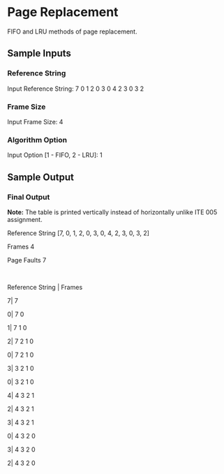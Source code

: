 # Page Replacement
FIFO and LRU methods of page replacement.

## Sample Inputs
### Reference String
Input Reference String: 7 0 1 2 0 3 0 4 2 3 0 3 2

### Frame Size
Input Frame Size: 4

### Algorithm Option
Input Option [1 - FIFO, 2 - LRU]: 1

## Sample Output

### Final Output
**Note:** The table is printed vertically instead of horizontally unlike ITE 005 assignment.

Reference String [7, 0, 1, 2, 0, 3, 0, 4, 2, 3, 0, 3, 2]

Frames 4

Page Faults 7

<br>

Reference String | Frames

7| 7

0| 7 0

1| 7 1 0

2| 7 2 1 0

0| 7 2 1 0

3| 3 2 1 0

0| 3 2 1 0

4| 4 3 2 1

2| 4 3 2 1

3| 4 3 2 1

0| 4 3 2 0

3| 4 3 2 0

2| 4 3 2 0

